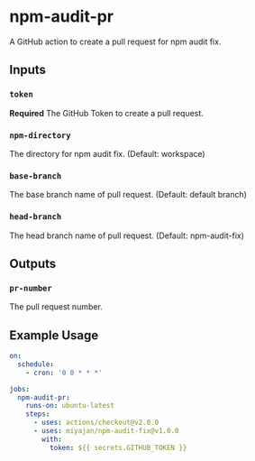 # npm-audit-pr

A GitHub action to create a pull request for npm audit fix.

## Inputs

### `token`

**Required** The GitHub Token to create a pull request.

### `npm-directory`

The directory for npm audit fix. (Default: workspace)

### `base-branch`

The base branch name of pull request. (Default: default branch)

### `head-branch`

The head branch name of pull request. (Default: npm-audit-fix)

## Outputs

### `pr-number`

The pull request number.

## Example Usage

```yaml
on:
  schedule:
    - cron: '0 0 * * *'

jobs:
  npm-audit-pr:
    runs-on: ubuntu-latest
    steps:
      - uses: actions/checkout@v2.0.0
      - uses: miyajan/npm-audit-fix@v1.0.0
        with:
          token: ${{ secrets.GITHUB_TOKEN }}
```
